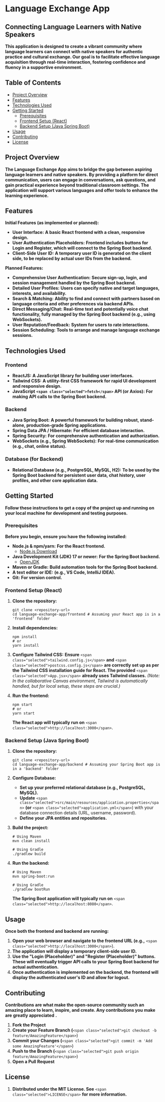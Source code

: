 
# Language Exchange App

## Connecting Language Learners with Native Speakers

**This application is designed to create a vibrant community where language learners can connect with native speakers for authentic practice and cultural exchange. Our goal is to facilitate effective language acquisition through real-time interaction, fostering confidence and fluency in a supportive environment.**

## Table of Contents

* [Project Overview](https://www.google.com/search?q=%23project-overview "null")
* [Features](https://www.google.com/search?q=%23features "null")
* [Technologies Used](https://www.google.com/search?q=%23technologies-used "null")
* [Getting Started](https://www.google.com/search?q=%23getting-started "null")
  * [Prerequisites](https://www.google.com/search?q=%23prerequisites "null")
  * [Frontend Setup (React)](https://www.google.com/search?q=%23frontend-setup-react "null")
  * [Backend Setup (Java Spring Boot)](https://www.google.com/search?q=%23backend-setup-java-spring-boot "null")
* [Usage](https://www.google.com/search?q=%23usage "null")
* [Contributing](https://www.google.com/search?q=%23contributing "null")
* [License](https://www.google.com/search?q=%23license "null")

## Project Overview

**The Language Exchange App aims to bridge the gap between aspiring language learners and native speakers. By providing a platform for direct communication, users can engage in conversations, ask questions, and gain practical experience beyond traditional classroom settings. The application will support various languages and offer tools to enhance the learning experience.**

## Features

**Initial Features (as implemented or planned):**

* **User Interface:** **A basic React frontend with a clean, responsive design.**
* **User Authentication Placeholders:** **Frontend includes buttons for Login and Register, which will connect to the Spring Boot backend.**
* **Client-Side User ID:** **A temporary user ID is generated on the client side, to be replaced by actual user IDs from the backend.**

**Planned Features:**

* **Comprehensive User Authentication:** **Secure sign-up, login, and session management handled by the Spring Boot backend.**
* **Detailed User Profiles:** **Users can specify native and target languages, interests, and availability.**
* **Search & Matching:** **Ability to find and connect with partners based on language criteria and other preferences via backend APIs.**
* **Direct Messaging/Chat:** **Real-time text and potentially voice chat functionality, fully managed by the Spring Boot backend (e.g., using WebSockets).**
* **User Reputation/Feedback:** **System for users to rate interactions.**
* **Session Scheduling:** **Tools to arrange and manage language exchange sessions.**

## Technologies Used

### Frontend

* **ReactJS:** **A JavaScript library for building user interfaces.**
* **Tailwind CSS:** **A utility-first CSS framework for rapid UI development and responsive design.**
* **JavaScript** **`<span class="selected">fetch</span>` **API (or Axios):**** **For making API calls to the Spring Boot backend.**

### Backend

* **Java Spring Boot:** **A powerful framework for building robust, stand-alone, production-grade Spring applications.**
* **Spring Data JPA / Hibernate:** **For efficient database interaction.**
* **Spring Security:** **For comprehensive authentication and authorization.**
* **WebSockets (e.g., Spring WebSockets):** **For real-time communication (e.g., chat, online status).**

### Database (for Backend)

* **Relational Database (e.g., PostgreSQL, MySQL, H2):** **To be used by the Spring Boot backend for persistent user data, chat history, user profiles, and other core application data.**

## Getting Started

**Follow these instructions to get a copy of the project up and running on your local machine for development and testing purposes.**

### Prerequisites

**Before you begin, ensure you have the following installed:**

* **Node.js & npm/yarn:** **For the React frontend.**
  * [Node.js Download](https://nodejs.org/en/download/ "null")
* **Java Development Kit (JDK) 17 or newer:** **For the Spring Boot backend.**
  * [OpenJDK](https://openjdk.java.net/install/ "null")
* **Maven or Gradle:** **Build automation tools for the Spring Boot backend.**
* **A text editor or IDE:** **(e.g., VS Code, IntelliJ IDEA).**
* **Git:** **For version control.**

### Frontend Setup (React)

1. **Clone the repository:**

   ```
   git clone <repository-url>
   cd language-exchange-app/frontend # Assuming your React app is in a 'frontend' folder

   ```
2. **Install dependencies:**

   ```
   npm install
   # or
   yarn install

   ```
3. **Configure Tailwind CSS:** **Ensure** `<span class="selected">tailwind.config.js</span>` **and** `<span class="selected">postcss.config.js</span>` **are correctly set up as per the Tailwind CSS installation guide for React. The provided** `<span class="selected">App.jsx</span>` **already uses Tailwind classes.** *(Note: In the collaborative Canvas environment, Tailwind is automatically handled, but for local setup, these steps are crucial.)*
4. **Run the frontend:**

   ```
   npm start
   # or
   yarn start

   ```

   **The React app will typically run on** `<span class="selected">http://localhost:3000</span>`.

### Backend Setup (Java Spring Boot)

1. **Clone the repository:**

   ```
   git clone <repository-url>
   cd language-exchange-app/backend # Assuming your Spring Boot app is in a 'backend' folder

   ```
2. **Configure Database:**

   * **Set up your preferred relational database (e.g., PostgreSQL, MySQL).**
   * **Update** `<span class="selected">src/main/resources/application.properties</span>` **(or** `<span class="selected">application.yml</span>`) with your database connection details (URL, username, password).
   * **Define your JPA entities and repositories.**
3. **Build the project:**

   ```
   # Using Maven
   mvn clean install

   # Using Gradle
   ./gradlew build

   ```
4. **Run the backend:**

   ```
   # Using Maven
   mvn spring-boot:run

   # Using Gradle
   ./gradlew bootRun

   ```

   **The Spring Boot application will typically run on** `<span class="selected">http://localhost:8080</span>`.

## Usage

**Once both the frontend and backend are running:**

1. **Open your web browser and navigate to the frontend URL (e.g.,** `<span class="selected">http://localhost:3000</span>`).
2. **The application will display a temporary client-side user ID.**
3. **Use the "Login (Placeholder)" and "Register (Placeholder)" buttons. These will eventually trigger API calls to your Spring Boot backend for actual authentication.**
4. **Once authentication is implemented on the backend, the frontend will display the authenticated user's ID and allow for logout.**

## Contributing

**Contributions are what make the open-source community such an amazing place to learn, inspire, and create. Any contributions you make are**  **greatly appreciated** **.**

1. **Fork the Project**
2. **Create your Feature Branch (**`<span class="selected">git checkout -b feature/AmazingFeature</span>`)
3. **Commit your Changes (**`<span class="selected">git commit -m 'Add some AmazingFeature'</span>`)
4. **Push to the Branch (**`<span class="selected">git push origin feature/AmazingFeature</span>`)
5. **Open a Pull Request**

## License

1. **Distributed under the MIT License. See** `<span class="selected">LICENSE</span>` **for more information.**
